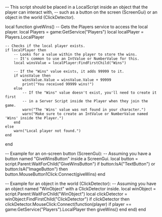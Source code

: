 -- This script should be placed in a LocalScript inside an object that the player can interact with,
-- such as a button on the screen (ScreenGui) or an object in the world (ClickDetector).

local function giveWins()
    -- Gets the Players service to access the local player.
    local Players = game:GetService("Players")
    local localPlayer = Players.LocalPlayer

    -- Checks if the local player exists.
    if localPlayer then
        -- Looks for a value within the player to store the wins.
        -- It's common to use an IntValue or NumberValue for this.
        local winsValue = localPlayer:FindFirstChild("Wins")

        -- If the "Wins" value exists, it adds 99999 to it.
        if winsValue then
            winsValue.Value = winsValue.Value + 99999
            print("You received 99999 wins!")
        else
            -- If the "Wins" value doesn't exist, you'll need to create it first
            -- in a Server Script inside the Player when they join the game.
            warn("The 'Wins' value was not found in your character.")
            warn("Make sure to create an IntValue or NumberValue named 'Wins' inside the Player.")
        end
    else
        warn("Local player not found.")
    end
end

-- Example for an on-screen button (ScreenGui):
-- Assuming you have a button named "GiveWinsButton" inside a ScreenGui.
local button = script.Parent:WaitForChild("GiveWinsButton")
if button:IsA("TextButton") or button:IsA("ImageButton") then
    button.MouseButton1Click:Connect(giveWins)
end

-- Example for an object in the world (ClickDetector):
-- Assuming you have an object named "WinObject" with a ClickDetector inside.
local winObject = script.Parent:WaitForChild("WinObject")
local clickDetector = winObject:FindFirstChild("ClickDetector")
if clickDetector then
    clickDetector.MouseClick:Connect(function(player)
        if player == game:GetService("Players").LocalPlayer then
            giveWins()
        end
    end)
end
